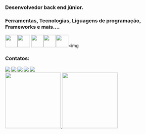 ### Desenvolvedor back end  júnior.
 
### Ferramentas, Tecnologias, Liguagens de programação, Frameworks e mais....

<img src="https://cdn.jsdelivr.net/gh/devicons/devicon/icons/git/git-original.svg" width="40" height="40" padding="20"/><img src="https://cdn.jsdelivr.net/gh/devicons/devicon/icons/php/php-original.svg" width="40" height="40"/>
<img src="https://cdn.jsdelivr.net/gh/devicons/devicon/icons/javascript/javascript-original.svg" width="40" height="40"/><img src="https://cdn.jsdelivr.net/gh/devicons/devicon/icons/html5/html5-original-wordmark.svg" width="40" height="40"/><img src="https://cdn.jsdelivr.net/gh/devicons/devicon/icons/nodejs/nodejs-original.svg" width="40" height="40"/><img 
 
 

### Contatos:

<div>
 <a href="https://www.instagram.com/rafael__conrado/" target="_blank"><img src="https://img.shields.io/badge/-Instagram-%23E4405F?style=for-the-badge&logo=instagram&logoColor=white" target="_blank"></a>
<a href="https://www.linkedin.com/in/rafael-conrado/" target="_blank"><img src="https://img.shields.io/badge/-LinkedIn-%230077B5?style=for-the-badge&logo=linkedin&logoColor=white" target="_blank"></a> 
 <a href="mailto:rafael.conrado@outlook.com.br"><img src="https://img.shields.io/badge/Microsoft_Outlook-0078D4?style=for-the-badge&logo=microsoft-outlook&logoColor=white"></a></a> 
 <a href="mailto:rafa070893@gmail.com"><img src="https://img.shields.io/badge/Gmail-D14836?style=for-the-badge&logo=gmail&logoColor=white"></a>
 <a href="https://api.whatsapp.com/send?phone=5511987966688"><img src="https://img.shields.io/badge/WhatsApp-25D366?style=for-the-badge&logo=whatsapp&logoColor=white"></a>
 
 
</div>

<div>
<a href="https://github.com/rafael-conrado">
<img height="180em" src="https://github-readme-stats.vercel.app/api/top-langs/?username=rafael-conrado&layout=compact&langs_count=7&theme=dracula"/>
<img height="180em" src="https://github-readme-stats.vercel.app/api?username=rafael-conrado&show_icons=true&theme=dracula&include_all_commits=true&count_private=true"/>
 
</div>
<!--
**rafael-conrado/rafael-conrado** is a ✨ _special_ ✨ repository because its `README.md` (this file) appears on your GitHub profile.

Here are some ideas to get you started:

- 🔭 I’m currently working on ...
- 🌱 I’m currently learning ...
- 👯 I’m looking to collaborate on ...
- 🤔 I’m looking for help with ...
- 💬 Ask me about ...
- 📫 How to reach me: ...
- 😄 Pronouns: ...
- ⚡ Fun fact: ...
-->
